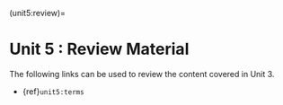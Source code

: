 (unit5:review)=
# Unit 5 : Review Material

The following links can be used to review the content covered in Unit 3.
<!-- - {ref}`unit5:problems` -->
<!-- - {ref}`unit5:additionalproblems` -->
- {ref}`unit5:terms`
<!-- - {ref}`unit5:flashcards` -->
<!-- - {ref}`unit5:randomquiz` -->
<!-- - {ref}`unit5:fullquiz` -->
